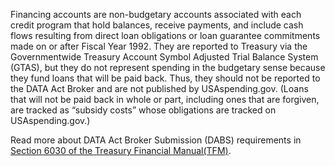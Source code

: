 Financing accounts are non-budgetary accounts associated with each
credit program that hold balances, receive payments, and include
cash flows resulting from direct loan obligations or loan guarantee
commitments made on or after Fiscal Year 1992. They are reported to
Treasury via the Governmentwide Treasury Account Symbol Adjusted
Trial Balance System (GTAS), but  they do not represent spending in 
the budgetary sense because they fund loans that will be paid back. 
Thus, they should not be reported to the DATA Act Broker and are not 
published by USAspending.gov.  (Loans that will not be paid back in 
whole or part, including ones that are forgiven, are tracked as 
“subsidy costs” whose obligations are tracked on USAspending.gov.) 

Read more about DATA Act Broker Submission (DABS) requirements in 
[Section 6030 of the Treasury Financial Manual(TFM)](https://tfm.fiscal.treasury.gov/v1/p2/c600).